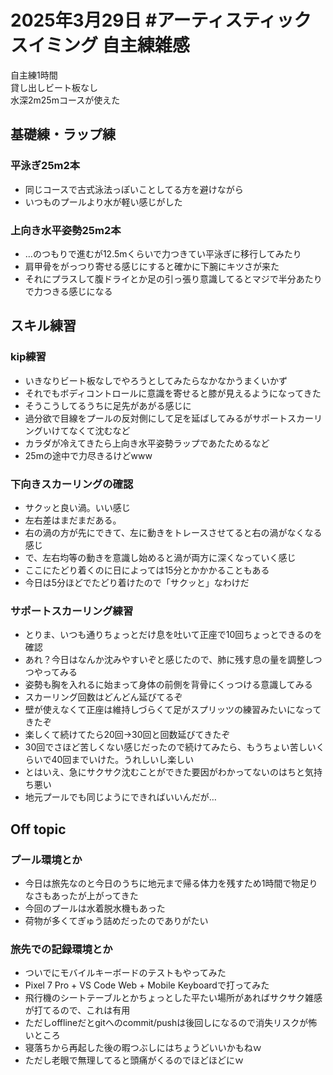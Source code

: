 # 2025年3月29日 #アーティスティックスイミング 自主練雑感
自主練1時間  
貸し出しビート板なし  
水深2m25mコースが使えた  
## 基礎練・ラップ練
### 平泳ぎ25m2本 
- 同じコースで古式泳法っぽいことしてる方を避けながら
- いつものプールより水が軽い感じがした
### 上向き水平姿勢25m2本 
- …のつもりで進むが12.5mくらいで力つきてい平泳ぎに移行してみたり
- 肩甲骨をがっつり寄せる感じにすると確かに下腕にキツさが来た
- それにプラスして腹ドライとか足の引っ張り意識してるとマジで半分あたりで力つきる感じになる
## スキル練習
### kip練習
- いきなりビート板なしでやろうとしてみたらなかなかうまくいかず
- それでもボディコントロールに意識を寄せると膝が見えるようになってきた
- そうこうしてるうちに足先があがる感じに
- 過分欲で目線をプールの反対側にして足を延ばしてみるがサポートスカーリングいけてなくて沈むなど
- カラダが冷えてきたら上向き水平姿勢ラップであたためるなど
- 25mの途中で力尽きるけどwww
### 下向きスカーリングの確認
- サクッと良い渦。いい感じ
- 左右差はまだまだある。
- 右の渦の方が先にできて、左に動きをトレースさせてると右の渦がなくなる感じ
- で、左右均等の動きを意識し始めると渦が両方に深くなっていく感じ
- ここにたどり着くのに日によっては15分とかかかることもある
- 今日は5分ほどでたどり着けたので「サクッと」なわけだ
### サポートスカーリング練習
- とりま、いつも通りちょっとだけ息を吐いて正座で10回ちょっとできるのを確認
- あれ？今日はなんか沈みやすいぞと感じたので、肺に残す息の量を調整しつつやってみる
- 姿勢も胸を入れるに始まって身体の前側を背骨にくっつける意識してみる
- スカーリング回数はどんどん延びてるぞ
- 壁が使えなくて正座は維持しづらくて足がスプリッツの練習みたいになってきたぞ
- 楽しくて続けてたら20回→30回と回数延びてきたぞ
- 30回でさほど苦しくない感じだったので続けてみたら、もうちょい苦しいくらいで40回までいけた。うれしいし楽しい
- とはいえ、急にサクサク沈むことができた要因がわかってないのはちと気持ち悪い
- 地元プールでも同じようにできればいいんだが…
## Off topic
### プール環境とか
- 今日は旅先なのと今日のうちに地元まで帰る体力を残すため1時間で物足りなさもあったが上がってきた
- 今回のプールは水着脱水機もあった
- 荷物が多くてぎゅう詰めだったのでありがたい
### 旅先での記録環境とか
- ついでにモバイルキーボードのテストもやってみた
- Pixel 7 Pro + VS Code Web + Mobile Keyboardで打ってみた
- 飛行機のシートテーブルとかちょっとした平たい場所があればサクサク雑感が打てるので、これは有用
- ただしofflineだとgitへのcommit/pushは後回しになるので消失リスクが怖いところ
- 寝落ちから再起した後の暇つぶしにはちょうどいいかもねｗ
- ただし老眼で無理してると頭痛がくるのでほどほどにｗ